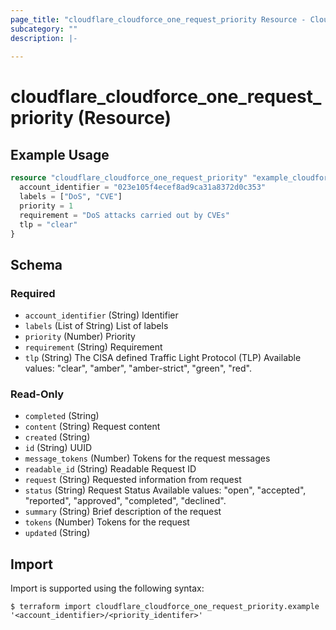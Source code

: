 ```yaml
---
page_title: "cloudflare_cloudforce_one_request_priority Resource - Cloudflare"
subcategory: ""
description: |-
  
---
```


# cloudflare_cloudforce_one_request_priority (Resource)



## Example Usage

```terraform
resource "cloudflare_cloudforce_one_request_priority" "example_cloudforce_one_request_priority" {
  account_identifier = "023e105f4ecef8ad9ca31a8372d0c353"
  labels = ["DoS", "CVE"]
  priority = 1
  requirement = "DoS attacks carried out by CVEs"
  tlp = "clear"
}
```

<!-- schema generated by tfplugindocs -->
## Schema

### Required

- `account_identifier` (String) Identifier
- `labels` (List of String) List of labels
- `priority` (Number) Priority
- `requirement` (String) Requirement
- `tlp` (String) The CISA defined Traffic Light Protocol (TLP)
Available values: "clear", "amber", "amber-strict", "green", "red".

### Read-Only

- `completed` (String)
- `content` (String) Request content
- `created` (String)
- `id` (String) UUID
- `message_tokens` (Number) Tokens for the request messages
- `readable_id` (String) Readable Request ID
- `request` (String) Requested information from request
- `status` (String) Request Status
Available values: "open", "accepted", "reported", "approved", "completed", "declined".
- `summary` (String) Brief description of the request
- `tokens` (Number) Tokens for the request
- `updated` (String)

## Import

Import is supported using the following syntax:

```shell
$ terraform import cloudflare_cloudforce_one_request_priority.example '<account_identifier>/<priority_identifer>'
```
